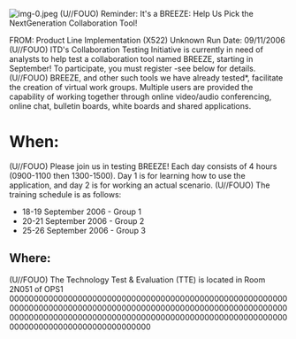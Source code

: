 ![img-0.jpeg](img-0.jpeg)
(U//FOUO) Reminder: It's a BREEZE: Help Us Pick the NextGeneration Collaboration Tool!

FROM: Product Line Implementation (X522)
Unknown
Run Date: 09/11/2006
(U//FOUO) ITD's Collaboration Testing Initiative is currently in need of analysts to help test a collaboration tool named BREEZE, starting in September! To participate, you must register -see below for details.
(U//FOUO) BREEZE, and other such tools we have already tested*, facilitate the creation of virtual work groups. Multiple users are provided the capability of working together through online video/audio conferencing, online chat, bulletin boards, white boards and shared applications.

# When: 

(U//FOUO) Please join us in testing BREEZE! Each day consists of 4 hours (0900-1100 then 1300-1500). Day 1 is for learning how to use the application, and day 2 is for working an actual scenario.
(U//FOUO) The training schedule is as follows:

- 18-19 September 2006 - Group 1
- 20-21 September 2006 - Group 2
- 25-26 September 2006 - Group 3


## Where:

(U//FOUO) The Technology Test \& Evaluation (TTE) is located in Room 2N051 of OPS1
00000000000000000000000000000000000000000000000000000000000000000000000000000000000000000000000000000000000000000000000000000000000000000000000000000000000000000000000000000000000000000000000000000000
